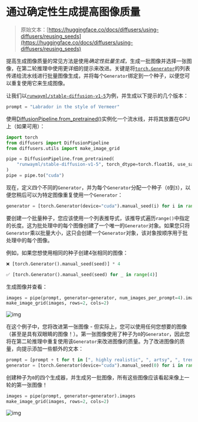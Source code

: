# 通过确定性生成提高图像质量

> 原始文本：[https://huggingface.co/docs/diffusers/using-diffusers/reusing_seeds](https://huggingface.co/docs/diffusers/using-diffusers/reusing_seeds)

提高生成图像质量的常见方法是使用*确定性批量生成*，生成一批图像并选择一张图像，在第二轮推理中使用更详细的提示来改进。关键是将[`torch.Generator`](https://pytorch.org/docs/stable/generated/torch.Generator.html#generator)的列表传递给流水线进行批量图像生成，并将每个`Generator`绑定到一个种子，以便您可以重复使用它来生成图像。

让我们以[`runwayml/stable-diffusion-v1-5`](https://huggingface.co/runwayml/stable-diffusion-v1-5)为例，并生成以下提示的几个版本：

```py
prompt = "Labrador in the style of Vermeer"
```

使用[DiffusionPipeline.from_pretrained()](/docs/diffusers/v0.26.3/en/api/pipelines/overview#diffusers.DiffusionPipeline.from_pretrained)实例化一个流水线，并将其放置在GPU上（如果可用）：

```py
import torch
from diffusers import DiffusionPipeline
from diffusers.utils import make_image_grid

pipe = DiffusionPipeline.from_pretrained(
    "runwayml/stable-diffusion-v1-5", torch_dtype=torch.float16, use_safetensors=True
)
pipe = pipe.to("cuda")
```

现在，定义四个不同的`Generator`，并为每个`Generator`分配一个种子（`0`到`3`），以便您稍后可以为特定图像重复使用一个`Generator`：

```py
generator = [torch.Generator(device="cuda").manual_seed(i) for i in range(4)]
```

要创建一个批量种子，您应该使用一个列表推导式，该推导式遍历`range()`中指定的长度。这为批处理中的每个图像创建了一个唯一的`Generator`对象。如果您只将`Generator`乘以批量大小，这只会创建一个`Generator`对象，该对象按顺序用于批处理中的每个图像。

例如，如果您想使用相同的种子创建4张相同的图像：

```py
❌ [torch.Generator().manual_seed(seed)] * 4

✅ [torch.Generator().manual_seed(seed) for _ in range(4)]
```

生成图像并查看：

```py
images = pipe(prompt, generator=generator, num_images_per_prompt=4).images
make_image_grid(images, rows=2, cols=2)
```

![img](../Images/aa02b8f33d0288676abcc7b175d1bd54.png)

在这个例子中，您将改进第一张图像 - 但实际上，您可以使用任何您想要的图像（甚至是具有双眼睛的图像！）。第一张图像使用了种子为`0`的`Generator`，因此您将在第二轮推理中重复使用该`Generator`来改进图像的质量。为了改进图像的质量，向提示添加一些额外的文本：

```py
prompt = [prompt + t for t in [", highly realistic", ", artsy", ", trending", ", colorful"]]
generator = [torch.Generator(device="cuda").manual_seed(0) for i in range(4)]
```

创建种子为`0`的四个生成器，并生成另一批图像，所有这些图像应该看起来像上一轮的第一张图像！

```py
images = pipe(prompt, generator=generator).images
make_image_grid(images, rows=2, cols=2)
```

![img](../Images/8bf79e71eae0527dff810dfe053b2b85.png)
